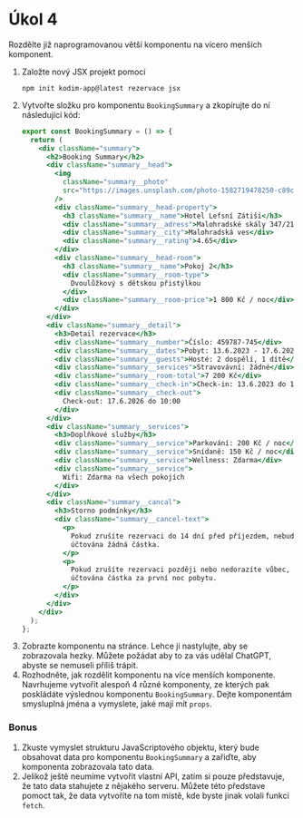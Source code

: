 # Úkol 4

Rozdělte již naprogramovanou větší komponentu na vícero menších komponent.

1. Založte nový JSX projekt pomocí
   ```shell
   npm init kodim-app@latest rezervace jsx
   ```
1. Vytvořte složku pro komponentu `BookingSummary` a zkopírujte do ní následující kód:
   ```jsx
   export const BookingSummary = () => {
     return (
       <div className="summary">
         <h2>Booking Summary</h2>
         <div className="summary__head">
           <img
             className="summary__photo"
             src="https://images.unsplash.com/photo-1582719478250-c89cae4dc85b?w=960"
           />
           <div className="summary__head-property">
             <h3 className="summary__name">Hotel Lefsní Zátiší</h3>
             <div className="summary__adress">Malohradské skály 347/21</div>
             <div className="summary__city">Malohradská ves</div>
             <div className="summary__rating">4.65</div>
           </div>
           <div className="summary__head-room">
             <h3 className="summary__name">Pokoj 2</h3>
             <div className="summary__room-type">
               Dvoulůžkový s dětskou přistýlkou
             </div>
             <div className="summary__room-price">1 800 Kč / noc</div>
           </div>
         </div>
         <div className="summary__detail">
           <h3>Detail rezervace</h3>
           <div className="summary__number">Ćíslo: 459787-745</div>
           <div className="summary__dates">Pobyt: 13.6.2023 - 17.6.2026</div>
           <div className="summary__guests">Hosté: 2 dospělí, 1 dítě</div>
           <div className="summary__services">Stravovávní: žádné</div>
           <div className="summary__room-total">7 200 Kč</div>
           <div className="summary__check-in">Check-in: 13.6.2023 do 18:00</div>
           <div className="summary__check-out">
             Check-out: 17.6.2026 do 10:00
           </div>
         </div>
         <div className="summary__services">
           <h3>Doplňkové služby</h3>
           <div className="summary__service">Parkování: 200 Kč / noc</div>
           <div className="summary__service">Snídaně: 150 Kč / noc</div>
           <div className="summary__service">Wellness: Zdarma</div>
           <div className="summary__service">
             Wifi: Zdarma na všech pokojích
           </div>
         </div>
         <div className="summary__cancal">
           <h3>Storno podmínky</h3>
           <div className="summary__cancel-text">
             <p>
               Pokud zrušíte rezervaci do 14 dní před příjezdem, nebude Vám
               účtována žádná částka.
             </p>
             <p>
               Pokud zrušíte rezervaci později nebo nedorazíte vůbec, bude Vám
               účtována částka za první noc pobytu.
             </p>
           </div>
         </div>
       </div>
     );
   };
   ```
1. Zobrazte komponentu na stránce. Lehce ji nastylujte, aby se zobrazovala hezky. Můžete požádat aby to za vás udělal ChatGPT, abyste se nemuseli příliš trápit.
1. Rozhodněte, jak rozdělit komponentu na více menších komponente. Navrhujeme vytvořit alespoň 4 různé komponenty, ze kterých pak poskládáte výslednou komponentu `BookingSummary`. Dejte komponentám smysluplná jména a vymyslete, jaké mají mít `props`.

### Bonus

1. Zkuste vymyslet strukturu JavaScriptového objektu, který bude obsahovat data pro komponentu `BookingSummary` a zařiďte, aby komponenta zobrazovala tato data.
1. Jelikož ještě neumíme vytvořit vlastní API, zatím si pouze představuje, že tato data stahujete z nějakého serveru. Můžete této představe pomoct tak, že data vytvoříte na tom místě, kde byste jinak volali funkci `fetch`.